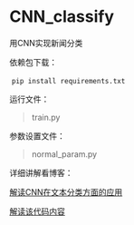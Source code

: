 # CNN_classify
用CNN实现新闻分类

依赖包下载：

​    `pip install requirements.txt`

运行文件：
> train.py

参数设置文件：

> normal_param.py

详细讲解看博客：

[解读CNN在文本分类方面的应用]([https://aimasa.github.io/2019/11/20/CNN%E8%AE%BA%E6%96%87%E7%AC%94%E8%AE%B0/](https://aimasa.github.io/2019/11/20/CNN论文笔记/))

[解读该代码内容]([https://aimasa.github.io/2019/12/25/TensorFlow%E5%AE%9E%E7%8E%B0cnn%E8%B8%A9%E5%9D%91%E7%82%B9/#more](https://aimasa.github.io/2019/12/25/TensorFlow实现cnn踩坑点/#more))